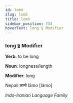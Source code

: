 ```yaml
---
id: lomö
slug: lomö
title: lomö
sidebar_position: 734
hoverText: long § Modifier
---
```


### long § Modifier

**Verb**: to be long

**Noun**: longness/length

**Modifier**: long

Nepali लामो lāmo [lämo]

*Indo-Iranian Language Family*